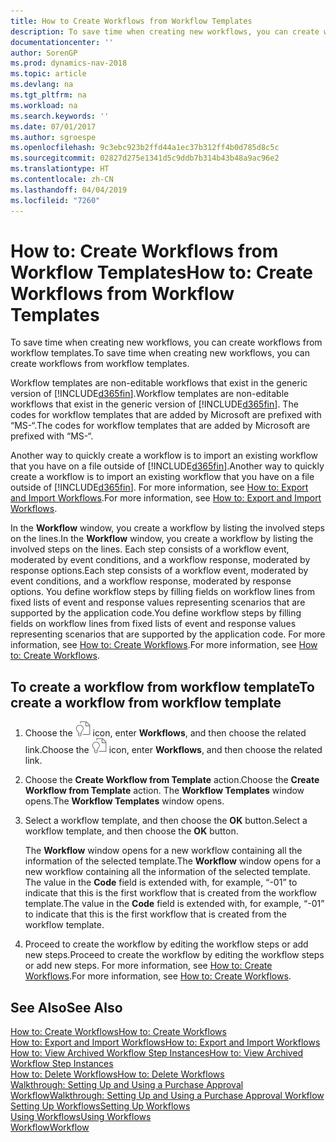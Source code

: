 ```yaml
---
title: How to Create Workflows from Workflow Templates
description: To save time when creating new workflows, you can create workflows from workflow templates.
documentationcenter: ''
author: SorenGP
ms.prod: dynamics-nav-2018
ms.topic: article
ms.devlang: na
ms.tgt_pltfrm: na
ms.workload: na
ms.search.keywords: ''
ms.date: 07/01/2017
ms.author: sgroespe
ms.openlocfilehash: 9c3ebc923b2ffd44a1ec37b312ff4b0d785d8c5c
ms.sourcegitcommit: 02827d275e1341d5c9ddb7b314b43b48a9ac96e2
ms.translationtype: HT
ms.contentlocale: zh-CN
ms.lasthandoff: 04/04/2019
ms.locfileid: "7260"
---
```

# <a name="how-to-create-workflows-from-workflow-templates"></a><span data-ttu-id="a7a1c-103">How to: Create Workflows from Workflow Templates</span><span class="sxs-lookup"><span data-stu-id="a7a1c-103">How to: Create Workflows from Workflow Templates</span></span>
<span data-ttu-id="a7a1c-104">To save time when creating new workflows, you can create workflows from workflow templates.</span><span class="sxs-lookup"><span data-stu-id="a7a1c-104">To save time when creating new workflows, you can create workflows from workflow templates.</span></span>  

 <span data-ttu-id="a7a1c-105">Workflow templates are non-editable workflows that exist in the generic version of [!INCLUDE[d365fin](includes/d365fin_md.md)].</span><span class="sxs-lookup"><span data-stu-id="a7a1c-105">Workflow templates are non-editable workflows that exist in the generic version of [!INCLUDE[d365fin](includes/d365fin_md.md)].</span></span> <span data-ttu-id="a7a1c-106">The codes for workflow templates that are added by Microsoft are prefixed with “MS-“.</span><span class="sxs-lookup"><span data-stu-id="a7a1c-106">The codes for workflow templates that are added by Microsoft are prefixed with “MS-“.</span></span>  

 <span data-ttu-id="a7a1c-107">Another way to quickly create a workflow is to import an existing workflow that you have on a file outside of [!INCLUDE[d365fin](includes/d365fin_md.md)].</span><span class="sxs-lookup"><span data-stu-id="a7a1c-107">Another way to quickly create a workflow is to import an existing workflow that you have on a file outside of [!INCLUDE[d365fin](includes/d365fin_md.md)].</span></span> <span data-ttu-id="a7a1c-108">For more information, see [How to: Export and Import Workflows](across-how-to-export-and-import-workflows.md).</span><span class="sxs-lookup"><span data-stu-id="a7a1c-108">For more information, see [How to: Export and Import Workflows](across-how-to-export-and-import-workflows.md).</span></span>  

<span data-ttu-id="a7a1c-109">In the **Workflow** window, you create a workflow by listing the involved steps on the lines.</span><span class="sxs-lookup"><span data-stu-id="a7a1c-109">In the **Workflow** window, you create a workflow by listing the involved steps on the lines.</span></span> <span data-ttu-id="a7a1c-110">Each step consists of a workflow event, moderated by event conditions, and a workflow response, moderated by response options.</span><span class="sxs-lookup"><span data-stu-id="a7a1c-110">Each step consists of a workflow event, moderated by event conditions, and a workflow response, moderated by response options.</span></span> <span data-ttu-id="a7a1c-111">You define workflow steps by filling fields on workflow lines from fixed lists of event and response values representing scenarios that are supported by the application code.</span><span class="sxs-lookup"><span data-stu-id="a7a1c-111">You define workflow steps by filling fields on workflow lines from fixed lists of event and response values representing scenarios that are supported by the application code.</span></span> <span data-ttu-id="a7a1c-112">For more information, see [How to: Create Workflows](across-how-to-create-workflows.md).</span><span class="sxs-lookup"><span data-stu-id="a7a1c-112">For more information, see [How to: Create Workflows](across-how-to-create-workflows.md).</span></span>  

## <a name="to-create-a-workflow-from-workflow-template"></a><span data-ttu-id="a7a1c-113">To create a workflow from workflow template</span><span class="sxs-lookup"><span data-stu-id="a7a1c-113">To create a workflow from workflow template</span></span>  
1.  <span data-ttu-id="a7a1c-114">Choose the ![Search for Page or Report](media/ui-search/search_small.png "Search for Page or Report icon") icon, enter **Workflows**, and then choose the related link.</span><span class="sxs-lookup"><span data-stu-id="a7a1c-114">Choose the ![Search for Page or Report](media/ui-search/search_small.png "Search for Page or Report icon") icon, enter **Workflows**, and then choose the related link.</span></span>  
2.  <span data-ttu-id="a7a1c-115">Choose the **Create Workflow from Template** action.</span><span class="sxs-lookup"><span data-stu-id="a7a1c-115">Choose the **Create Workflow from Template** action.</span></span> <span data-ttu-id="a7a1c-116">The **Workflow Templates** window opens.</span><span class="sxs-lookup"><span data-stu-id="a7a1c-116">The **Workflow Templates** window opens.</span></span>  
3.  <span data-ttu-id="a7a1c-117">Select a workflow template, and then choose the **OK** button.</span><span class="sxs-lookup"><span data-stu-id="a7a1c-117">Select a workflow template, and then choose the **OK** button.</span></span>  

     <span data-ttu-id="a7a1c-118">The **Workflow** window opens for a new workflow containing all the information of the selected template.</span><span class="sxs-lookup"><span data-stu-id="a7a1c-118">The **Workflow** window opens for a new workflow containing all the information of the selected template.</span></span> <span data-ttu-id="a7a1c-119">The value in the **Code** field is extended with, for example, “-01” to indicate that this is the first workflow that is created from the workflow template.</span><span class="sxs-lookup"><span data-stu-id="a7a1c-119">The value in the **Code** field is extended with, for example, “-01” to indicate that this is the first workflow that is created from the workflow template.</span></span>  
4.  <span data-ttu-id="a7a1c-120">Proceed to create the workflow by editing the workflow steps or add new steps.</span><span class="sxs-lookup"><span data-stu-id="a7a1c-120">Proceed to create the workflow by editing the workflow steps or add new steps.</span></span> <span data-ttu-id="a7a1c-121">For more information, see [How to: Create Workflows](across-how-to-create-workflows.md).</span><span class="sxs-lookup"><span data-stu-id="a7a1c-121">For more information, see [How to: Create Workflows](across-how-to-create-workflows.md).</span></span>  

## <a name="see-also"></a><span data-ttu-id="a7a1c-122">See Also</span><span class="sxs-lookup"><span data-stu-id="a7a1c-122">See Also</span></span>  
 [<span data-ttu-id="a7a1c-123">How to: Create Workflows</span><span class="sxs-lookup"><span data-stu-id="a7a1c-123">How to: Create Workflows</span></span>](across-how-to-create-workflows.md)   
 [<span data-ttu-id="a7a1c-124">How to: Export and Import Workflows</span><span class="sxs-lookup"><span data-stu-id="a7a1c-124">How to: Export and Import Workflows</span></span>](across-how-to-export-and-import-workflows.md)   
 [<span data-ttu-id="a7a1c-125">How to: View Archived Workflow Step Instances</span><span class="sxs-lookup"><span data-stu-id="a7a1c-125">How to: View Archived Workflow Step Instances</span></span>](across-how-to-view-archived-workflow-step-instances.md)   
 [<span data-ttu-id="a7a1c-126">How to: Delete Workflows</span><span class="sxs-lookup"><span data-stu-id="a7a1c-126">How to: Delete Workflows</span></span>](across-how-to-delete-workflows.md)   
 [<span data-ttu-id="a7a1c-127">Walkthrough: Setting Up and Using a Purchase Approval Workflow</span><span class="sxs-lookup"><span data-stu-id="a7a1c-127">Walkthrough: Setting Up and Using a Purchase Approval Workflow</span></span>](walkthrough-setting-up-and-using-a-purchase-approval-workflow.md)   
 [<span data-ttu-id="a7a1c-128">Setting Up Workflows</span><span class="sxs-lookup"><span data-stu-id="a7a1c-128">Setting Up Workflows</span></span>](across-set-up-workflows.md)   
 [<span data-ttu-id="a7a1c-129">Using Workflows</span><span class="sxs-lookup"><span data-stu-id="a7a1c-129">Using Workflows</span></span>](across-use-workflows.md)   
 [<span data-ttu-id="a7a1c-130">Workflow</span><span class="sxs-lookup"><span data-stu-id="a7a1c-130">Workflow</span></span>](across-workflow.md)   
